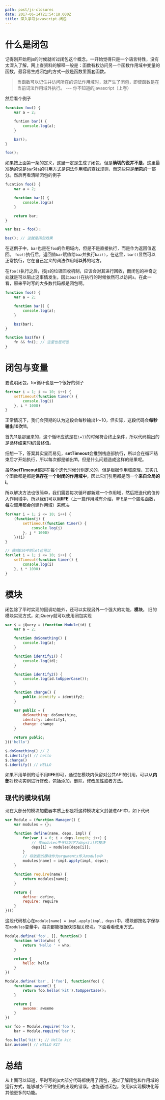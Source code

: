 ```yaml
---
path: post/js-closures
date: 2017-06-14T21:54:18.000Z
title: 深入学习javascript-闭包
---
```


# 什么是闭包
记得刚开始用js的时候就听过闭包这个概念，一开始觉得只是一个语言特性，没有太深入了解，网上查资料的解释一般是：函数有权访问另一个函数作用域中变量的函数，最容易生成闭包的方式一般是函数里面套函数。

> 当函数可以记住并访问所在的词法作用域时，就产生了闭包，即使函数是在当前词法作用域外执行。
--- 你不知道的javascript（上卷）

然后看个例子
```javascript
function foo() {
	var a = 2;

	funtion bar() {
		console.log(a);
	}

	bar();
}

foo();
```
如果按上面第一条的定义，这里一定是生成了闭包，但是**确切的说并不是**，这里最准确的说是`bar`对`a`的引用方式是词法作用域的查找规则，而这些只是**闭包**的一部分。然后再看清晰闭包的例子

```javascript
fucntion foo() {
	var a = 2;

	function bar() {
		console.log(a)
	}

	return bar;
}

var baz = foo()；

baz(); // 这就是闭包效果
```

<!-- more -->

在这例子中，`bar`也是在`foo`的作用域内，但是不是直接执行，而是作为返回值返回。
`foo()`执行后，返回值`bar`赋值给`baz`并执行`baz()`，在这里，`bar()`显然可以正常执行，它在自己定义的词法作用域**以外**的地方。

在`foo()`执行之后，按js的垃圾回收机制，应该会对其进行回收，而闭包的神奇之处就是可以阻止这事情发生，因此`baz()`在执行的时候依然可以访问`a`。在此一看，原来平时写的大多数代码都是闭包啊。
```javascript
function foo() {
	var a = 2;

	function bar() {
		console.log(a);
	}

	baz(bar);
}

function baz(fn) {
	fn && fn(); // 这里也是闭包
}
```

# 闭包与变量
要说明闭包，for循环也是一个很好的例子
```javascript
for(var i = 1; i <= 10; i++) {
	setTimeout(function timer() {
		console.log(i)
	}, i * 1000)
}
```
正常情况下，我们会预期的认为这段会每秒输出1～10，但实际，这段代码会**每秒输出10次11**。

首先**11**是那里来的，这个循环应该是在`i=11`的时候符合终止条件，所以代码输出的是循环结束时**i**的最终值。

细想一下，答案其实显而易见，**setTimeout**会推到栈底部执行，所以会在循环结束后才开始执行，所以每次都是输出**11**。但是什么问题造成这样的结果呢。

虽然**setTimeout**都是在每个迭代时候分别定义的，但是根据作用域原理，其实几个函数都是都是**保存在一个封闭的作用域中**，因此它们引用都是同一个**来自全局的i**。

所以解决方法也很简单，我们需要每次循环都新建一个作用域，然后把迭代的值传入作用域中，所以我们可以用**IIFE**（上一篇作用域有介绍，IIFE是一个匿名函数，每次调用都会创建作用域）来解决
```javascript
for(var i = 1; i <= 10; i++) {
	(function(j) {
		setTimeout(function timer() {
			console.log(j)
		}, j * 1000)
	})(i)
}

// 换成ES6中的let也可以
for(let i = 1; i <= 10; i++) {
	setTimeout(function timer() {
		console.log(i)
	}, i * 1000)
}
```

# 模块
闭包除了平时实现的回调功能外，还可以实现另外一个强大的功能，**模块**。
旧的模块实现方式，如jQuery就可以使用闭包实现
```javascript
var $ = jQuery = (function Module(id) {
	var a = 2;

	function doSomething() {
		console.log(a);
	}

	function identify1() {
		console.log(id);
	}

	function identify2() {
		console.log(id.toUpperCase());
	}

	function change() {
		public.identify = identify2;
	}

	var public = {
		doSomething: doSomething,
		identify: identify1,
		change: change
	}

	return public;
})('hello')

$.doSomething() // 2
$.identify() // hello
$.change()
$.identify() // HELLO
```

如果不用单例的话不用**IIFE**即可，通过在模块内保留对公共API的引用，可以从**内部**对模块实例进行修改，包括添加，删除，修改属性或者方法。

## 现代的模块机制
现在大部分的模块加载器本质上都是将这种模块定义封装进API中，如下代码
```javascript
var Module = (function Manager() {
	var modules = {};

	function define(name, deps, impl) {
		for(var i = 0; i < deps.length; i++) {
			// 在modules中寻找名字为deps[i]的模块
			deps[i] = modules[deps[i]];
		}
		// 将依赖的模块作为arguments传入module中
		modules[name] = impl.apply(impl, deps);
	}

	function require(name) {
		return modules[name];
	}

	return {
		define: define,
		require: require
	}
})()
```
这段代码核心在`module[name] = impl.apply(impl, deps)`中，模块都按名字保存在`modules`变量中，每次都能根据获取相关模块。下面看看使用方式。
```javascript
Module.define('foo', [], function() {
	function hello(who) {
		return 'Hello ' + who;
	}

	return {
		hello: hello
	}
})

Module.define('bar', ['foo'], function(foo) {
	function awsome() {
		return foo.hello('kit').toUpperCase();
	}

	return {
		awsome: awsome
	}
})

var foo = Module.require('foo'),
	bar = Module.require('bar');

foo.hello('kit'); // Hello kit
bar.awsome() // HELLO KIT
```

# 总结
从上面可以知道，平时写的js大部分代码都使用了闭包，通过了解闭包和作用域的运行方式，能够减少平时使用的出现的错误。也能通过闭包，使用js实现模块化等其他更多的功能。
